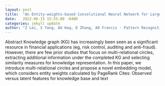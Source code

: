 ```yaml
---
layout: post
title:  "An Entity-weights-based Convolutional Neural Network for Large-sale Complex Knowledge Embedding"
date:   2022-06-15 15:55:00 -0400
categories: jekyll update
author: "Z Lei, S Yang, AU Haq, D Zhang, AO Francis - Pattern Recognition, 2022"
---
```

Abstract Knowledge graph (KG) has increasingly been seen as a significant resource in financial applications (eg, risk control, auditing and anti-fraud). However, there are few prior studies that focus on multi-relational circles, extracting additional information under the completed KG and selecting similarity measures for knowledge representation. In this paper, we introduce multi-relational circles and propose a novel embedding model, which considers entity weights calculated by PageRank 
Cites: Observed versus latent features for knowledge base and text